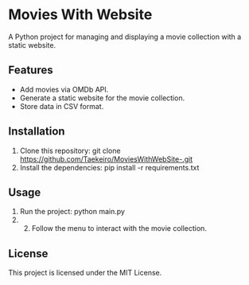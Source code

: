 # Movies With Website

A Python project for managing and displaying a movie collection with a static website.

## Features
- Add movies via OMDb API.
- Generate a static website for the movie collection.
- Store data in CSV format.

## Installation
1. Clone this repository:
git clone https://github.com/Taekeiro/MoviesWithWebSite-.git
2. Install the dependencies: pip install -r requirements.txt


## Usage
1. Run the project: python main.py
2. 2. Follow the menu to interact with the movie collection.

## License
This project is licensed under the MIT License.
